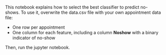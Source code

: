 This notebook explains how to select the best classifier to predict no-shows. To use it, overwrite the data.csv file with your own appointment data file:
<ul>
<li>One row per appointment
<li>One column for each feature, including a column <b>Noshow</b> with a binary indicator of no-show
</ul>

Then, run the jupyter notebook.
